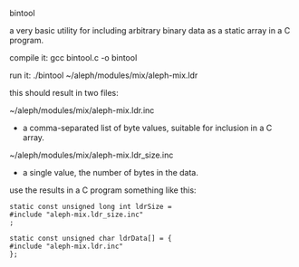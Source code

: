 bintool

a very basic utility for including arbitrary binary data as a static array in a C program.

compile it:
gcc bintool.c -o bintool

run it:
./bintool ~/aleph/modules/mix/aleph-mix.ldr

this should result in two files:

~/aleph/modules/mix/aleph-mix.ldr.inc
- a comma-separated list of byte values, suitable for inclusion in a C array.

~/aleph/modules/mix/aleph-mix.ldr_size.inc
- a single value, the number of bytes in the data.


use the results in a C program something like this:

```
static const unsigned long int ldrSize = 
#include "aleph-mix.ldr_size.inc"
;

static const unsigned char ldrData[] = { 
#include "aleph-mix.ldr.inc"
};
```
